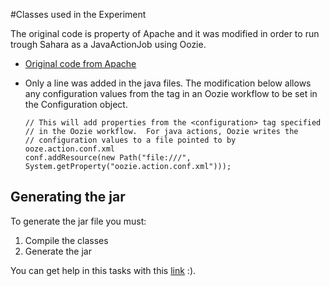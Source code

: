#Classes used in the Experiment

The original code is property of Apache and it was modified in order to run trough Sahara as a JavaActionJob using Oozie.

- [Original code from Apache](https://svn.apache.org/repos/asf/hadoop/common/branches/branch-1/src/examples/org/apache/hadoop/examples/)
- Only a line was added in the java files. The modification below allows any configuration values from the <configuration> tag in an Oozie workflow to be set in the Configuration object.

  ```
  // This will add properties from the <configuration> tag specified
  // in the Oozie workflow.  For java actions, Oozie writes the
  // configuration values to a file pointed to by ooze.action.conf.xml
  conf.addResource(new Path("file:///", System.getProperty("oozie.action.conf.xml")));
  ```

## Generating the jar

To generate the jar file you must:

1. Compile the classes
2. Generate the jar

You can get help in this tasks with this [link](https://github.com/openstack/sahara/tree/master/etc/edp-examples/edp-java) :).
